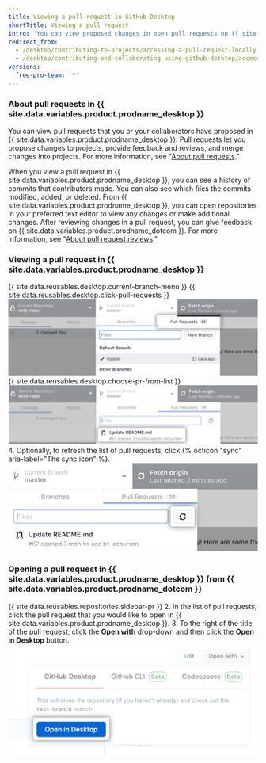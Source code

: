 ```yaml
---
title: Viewing a pull request in GitHub Desktop
shortTitle: Viewing a pull request
intro: 'You can view proposed changes in open pull requests on {{ site.data.variables.product.prodname_desktop }}.'
redirect_from:
  - /desktop/contributing-to-projects/accessing-a-pull-request-locally
  - /desktop/contributing-and-collaborating-using-github-desktop/accessing-a-pull-request-locally
versions:
  free-pro-team: '*'
---
```


### About pull requests in {{ site.data.variables.product.prodname_desktop }}
You can view pull requests that you or your collaborators have proposed in {{ site.data.variables.product.prodname_desktop }}. Pull requests let you propose changes to projects, provide feedback and reviews, and merge changes into projects. For more information, see "[About pull requests](/github/collaborating-with-issues-and-pull-requests/about-pull-requests)."

When you view a pull request in {{ site.data.variables.product.prodname_desktop }}, you can see a history of commits that contributors made. You can also see which files the commits modified, added, or deleted. From {{ site.data.variables.product.prodname_desktop }}, you can open repositories in your preferred text editor to view any changes or make additional changes. After reviewing changes in a pull request, you can give feedback on {{ site.data.variables.product.prodname_dotcom }}. For more information, see "[About pull request reviews](/github/collaborating-with-issues-and-pull-requests/about-pull-request-reviews)."

### Viewing a pull request in {{ site.data.variables.product.prodname_desktop }}
{{ site.data.reusables.desktop.current-branch-menu }}
{{ site.data.reusables.desktop.click-pull-requests }}
  ![Pull Requests tab in the Current Branch drop-down menu](/assets/images/help/desktop/branch-drop-down-pull-request-tab.png)
{{ site.data.reusables.desktop.choose-pr-from-list }}
  ![List of open pull requests in the repository](/assets/images/help/desktop/click-pull-request.png)
4. Optionally, to refresh the list of pull requests, click {% octicon "sync" aria-label="The sync icon" %}. ![Sync button to refresh](/assets/images/help/desktop/pull-request-list-sync.png)

### Opening a pull request in {{ site.data.variables.product.prodname_desktop }} from {{ site.data.variables.product.prodname_dotcom }}
{{ site.data.reusables.repositories.sidebar-pr }}
2. In the list of pull requests, click the pull request that you would like to open in {{ site.data.variables.product.prodname_desktop }}.
3. To the right of the title of the pull request, click the **Open with** drop-down and then click the **Open in Desktop** button. ![The Open in Desktop button](/assets/images/help/desktop/open-pr-in-desktop-button.png)
